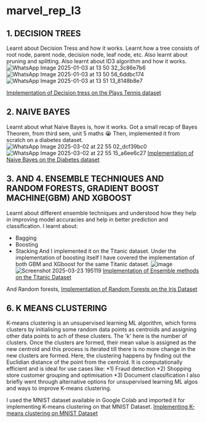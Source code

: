 # marvel_rep_l3

## 1. DECISION TREES

Learnt about Decision Tress and how it works. Learnt how a tree consists of root node, parent node, decision node, leaf node, etc. Also learnt about pruning and splitting. Also learnt about ID3 algorithm and how it works. 
![WhatsApp Image 2025-01-03 at 13 50 32_3c86e7b6](https://github.com/user-attachments/assets/3e7e10d9-6751-43fa-a389-97232501f68e)
![WhatsApp Image 2025-01-03 at 13 50 56_6ddbc174](https://github.com/user-attachments/assets/58438e3f-45a9-4a94-8fde-51d257c4c8cf)
![WhatsApp Image 2025-01-03 at 13 51 13_8148b8e7](https://github.com/user-attachments/assets/60252e99-b28e-45d0-81fd-b3e31a22440f)

[Implementation of Decision tress on the Plays Tennis dataset](https://colab.research.google.com/drive/1o7HnzMapUYYitPdF0pvUFKtXqoDbDW_T?usp=sharing)

## 2. NAIVE BAYES

Learnt about what Naive Bayes is, how it works. Got a small recap of Bayes Theorem, from third sem, unit 5 maths 😭
Then, implemented it from scratch on a diabetes dataset. 
![WhatsApp Image 2025-03-02 at 22 55 02_dcf39bc0](https://github.com/user-attachments/assets/31f04c14-fb2b-443c-b798-7c9b779ad694)
![WhatsApp Image 2025-03-02 at 22 55 15_a6ee6c27](https://github.com/user-attachments/assets/52a9bdd3-0d06-44f7-8742-454c6aaf14c2)
[Implementation of Naive Bayes on the Diabetes dataset](https://colab.research.google.com/drive/1VHYBERsAy4Pb13ZZvaal8t0Pye8-V1P_?usp=sharing)

## 3. AND 4. ENSEMBLE TECHNIQUES AND RANDOM FORESTS, GRADIENT BOOST MACHINE(GBM) AND XGBOOST

Learnt about different ensemble techniques and understood how they help in improving model accuracies and help in better prediction and classification. 
I learnt about:
* Bagging
* Boosting
* Stacking
And I implemented it on the Titanic dataset. Under the implementation of boosting itself I have covered the implementation of both GBM and XGboost for the same Titanic dataset.
![image](https://github.com/user-attachments/assets/338b89ba-6090-44f1-9b71-121c23f95bf2)
![Screenshot 2025-03-23 195119](https://github.com/user-attachments/assets/d25b05b3-7143-4376-8a9d-ddc99c421b72)
[Implementation of Ensemble methods on the Titanic Dataset](https://colab.research.google.com/drive/1Q2qzXytnvE8rWrXQfxMWgixSbojk9jJ5?usp=sharing)

And Random forests,
[Implementation of Random Forests on the Iris Dataset](https://colab.research.google.com/drive/17G6KJZJ1i7NudinlD5Wfei9tgWkjSLc2?usp=sharing)

## 6. K MEANS CLUSTERING

K-means clustering is an unsupervised learning ML algorithm, which forms clusters by initialising some random data points as centroids and assigning other data points to ach of these clusters. The 'k' here is the number of clusters. Once the clusters are formed, their mean value is assigned as the new centroid and this process is iterated till there is no more change in the new clusters are formed. Here, the clustering happens by finding out the Euclidian distance of the point from the centroid. It is computationally efficient and is ideal for use cases like: *1) Fraud detection *2) Shopping store customer grouping and optimisation *3) Document classification
I also briefly went through alternative options for unsupervised learning ML algos and ways to improve K-means clustering.

I used the MNIST dataset available in Google Colab and imported it for implementing K-means clustering on that MNIST Dataset. 
[Implementing K-means clustering on MNIST Dataset](https://colab.research.google.com/drive/1woO4XHX0A_tkKc1rFbX80vJOVsxYYNzc?usp=sharing)


